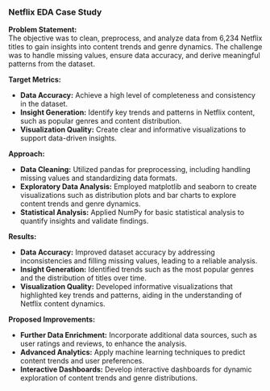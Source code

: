 ### Netflix EDA Case Study

**Problem Statement:**  
The objective was to clean, preprocess, and analyze data from 6,234 Netflix titles to gain insights into content trends and genre dynamics. The challenge was to handle missing values, ensure data accuracy, and derive meaningful patterns from the dataset.

**Target Metrics:**  
- **Data Accuracy:** Achieve a high level of completeness and consistency in the dataset.
- **Insight Generation:** Identify key trends and patterns in Netflix content, such as popular genres and content distribution.
- **Visualization Quality:** Create clear and informative visualizations to support data-driven insights.

**Approach:**  
- **Data Cleaning:** Utilized pandas for preprocessing, including handling missing values and standardizing data formats.
- **Exploratory Data Analysis:** Employed matplotlib and seaborn to create visualizations such as distribution plots and bar charts to explore content trends and genre dynamics.
- **Statistical Analysis:** Applied NumPy for basic statistical analysis to quantify insights and validate findings.

**Results:**  
- **Data Accuracy:** Improved dataset accuracy by addressing inconsistencies and filling missing values, leading to a reliable analysis.
- **Insight Generation:** Identified trends such as the most popular genres and the distribution of titles over time.
- **Visualization Quality:** Developed informative visualizations that highlighted key trends and patterns, aiding in the understanding of Netflix content dynamics.

**Proposed Improvements:**  
- **Further Data Enrichment:** Incorporate additional data sources, such as user ratings and reviews, to enhance the analysis.
- **Advanced Analytics:** Apply machine learning techniques to predict content trends and user preferences.
- **Interactive Dashboards:** Develop interactive dashboards for dynamic exploration of content trends and genre distributions.

